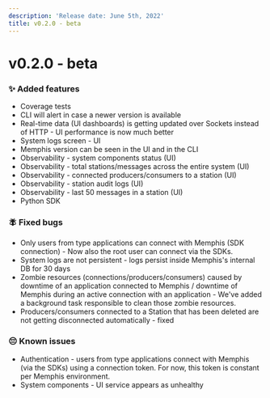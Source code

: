 ```yaml
---
description: 'Release date: June 5th, 2022'
title: v0.2.0 - beta
---
```


# v0.2.0 - beta

### ✨ Added features

* Coverage tests
* CLI will alert in case a newer version is available
* Real-time data (UI dashboards) is getting updated over Sockets instead of HTTP - UI performance is now much better
* System logs screen - UI
* Memphis version can be seen in the UI and in the CLI
* Observability - system components status (UI)
* Observability - total stations/messages across the entire system (UI)
* Observability - connected producers/consumers to a station (UI)
* Observability - station audit logs (UI)
* Observability - last 50 messages in a station (UI)
* Python SDK

### 🪰 Fixed bugs

* Only users from type applications can connect with Memphis (SDK connection) - Now also the root user can connect via the SDKs.
* System logs are not persistent - logs persist inside Memphis's internal DB for 30 days
* Zombie resources (connections/producers/consumers) caused by downtime of an application connected to Memphis / downtime of Memphis during an active connection with an application - We've added a background task responsible to clean those zombie resources.
* Producers/consumers connected to a Station that has been deleted are not getting disconnected automatically - fixed

### 😔 Known issues

* Authentication - users from type applications connect with Memphis (via the SDKs) using a connection token. For now, this token is constant per Memphis environment.
* System components - UI service appears as unhealthy



